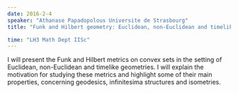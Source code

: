 ```yaml
---
date: 2016-2-4
speaker: "Athanase Papadopolous Universite de Strasbourg"
title: "Funk and Hilbert geometry: Euclidean, non-Euclidean and timelike"

time: "LH3 Math Dept IISc"
---
```

I will present the Funk and Hilbert metrics on convex sets in
the setting of Euclidean, non-Euclidean and timelike geometries. I will
explain the motivation for studying these metrics and highlight some of
their main properties, concerning geodesics, infinitesima structures and
isometries.
